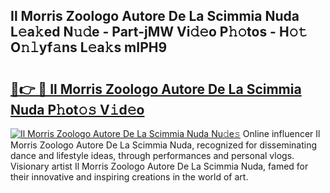 ## Il Morris Zoologo Autore De La Scimmia Nuda L𝚎a𝚔ed N𝚞𝚍e - Part-jMW Vi𝚍𝚎o P𝚑𝚘tos - H𝚘𝚝 O𝚗𝚕yf𝚊ns L𝚎a𝚔s mIPH9

# <h2><a href="http://kf7rhjp.oniu.top/?m=Il+Morris+Zoologo+Autore+De+La+Scimmia+Nuda">🔗👉 🔴 Il Morris Zoologo Autore De La Scimmia Nuda P𝚑ot𝚘𝚜 V𝚒d𝚎o</a></h2>

[![Il Morris Zoologo Autore De La Scimmia Nuda Nu𝚍e𝚜](https://i.imgur.com/0qMVB7G.gif)](http://kf7rhjp.oniu.top/?m=Il+Morris+Zoologo+Autore+De+La+Scimmia+Nuda)
Online influencer Il Morris Zoologo Autore De La Scimmia Nuda, recognized for disseminating dance and lifestyle ideas, through performances and personal vlogs. Visionary artist Il Morris Zoologo Autore De La Scimmia Nuda, famed for their innovative and inspiring creations in the world of art.  
